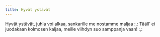 ```yaml
---
title: Hyvät ystävät
---
```


Hyvät ystävät, juhla voi alkaa,
sankarille me nostamme maljaa
:,: Tääll’ ei juodakaan kolmosen kaljaa,
meille viihdyn suo samppanja vaan! :,:
